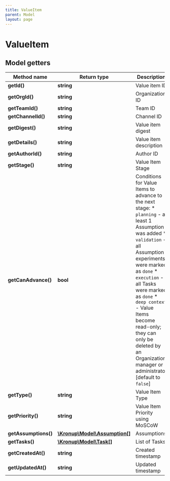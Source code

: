```yaml
---
title: ValueItem
parent: Model
layout: page
---
```


# ValueItem

## Model getters

Method name | Return type | Description
------------ | ------------- | -------------
**getId()** | **string** | Value item ID
**getOrgId()** | **string** | Organization ID
**getTeamId()** | **string** | Team ID
**getChannelId()** | **string** | Channel ID
**getDigest()** | **string** | Value item digest
**getDetails()** | **string** | Value item description
**getAuthorId()** | **string** | Author ID
**getStage()** | **string** | Value Item Stage
**getCanAdvance()** | **bool** | Conditions for Value Items to advance to the next stage:    * `planning` - at least 1 Assumption was added   * `validation` - all Assumption experiments were marked as `done`   * `execution` - all Tasks were marked as `done`   * `deep context` - Value Items become read-only; they can only be deleted by an Organization manager or administrator [default to `false`]
**getType()** | **string** | Value Item Type
**getPriority()** | **string** | Value Item Priority using MoSCoW
**getAssumptions()** | [**\Kronup\Model\Assumption[]**](../Assumption) | Assumptions
**getTasks()** | [**\Kronup\Model\Task[]**](../Task) | List of Tasks
**getCreatedAt()** | **string** | Created timestamp
**getUpdatedAt()** | **string** | Updated timestamp

